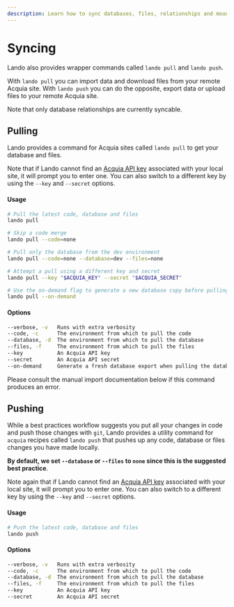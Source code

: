 ```yaml
---
description: Learn how to sync databases, files, relationships and mounts between your local Lando site and your remote Acquia site.
---
```


# Syncing

Lando also provides wrapper commands called `lando pull` and `lando push`.

With `lando pull` you can import data and download files from your remote Acquia site. With `lando push` you can do the opposite, export data or upload files to your remote Acquia site.

Note that only database relationships are currently syncable.

## Pulling

Lando provides a command for Acquia sites called `lando pull` to get your database and files.

Note that if Lando cannot find an [Acquia API key](https://docs.acquia.com/acquia-cloud-platform/develop-apps/api/auth) associated with your local site, it will prompt you to enter one. You can also switch to a different key by using the  `--key` and `--secret` options.

#### Usage

```bash
# Pull the latest code, database and files
lando pull

# Skip a code merge
lando pull --code=none

# Pull only the database from the dev environment
lando pull --code=none --database=dev --files=none

# Attempt a pull using a different key and secret
lando pull --key "$ACQUIA_KEY" --secret "$ACQUIA_SECRET"

# Use the on-demand flag to generate a new database copy before pulling
lando pull --on-demand
```

#### Options

```bash
--verbose, -v   Runs with extra verbosity
--code, -c      The environment from which to pull the code
--database, -d  The environment from which to pull the database
--files, -f     The environment from which to pull the files
--key           An Acquia API key
--secret        An Acquia API secret
--on-demand     Generate a fresh database export when pulling the database
```

Please consult the manual import documentation below if this command produces an error.

## Pushing

While a best practices workflow suggests you put all your changes in code and push those changes with `git`, Lando provides a utility command for `acquia` recipes called `lando push` that pushes up any code, database or files changes you have made locally.

**By default, we set `--database` or `--files` to `none` since this is the suggested best practice**.

Note again that if Lando cannot find an [Acquia API key](https://docs.acquia.com/acquia-cloud-platform/develop-apps/api/auth) associated with your local site, it will prompt you to enter one. You can also switch to a different key by using the  `--key` and `--secret` options.

#### Usage

```bash
# Push the latest code, database and files
lando push
```

#### Options

```bash
--verbose, -v   Runs with extra verbosity
--code, -c      The environment from which to pull the code
--database, -d  The environment from which to pull the database
--files, -f     The environment from which to pull the files
--key           An Acquia API key
--secret        An Acquia API secret
```
